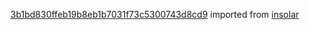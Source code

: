 [3b1bd830ffeb19b8eb1b7031f73c5300743d8cd9](https://github.com/insolar/insolar/commit/3b1bd830ffeb19b8eb1b7031f73c5300743d8cd9) imported from [insolar](https://github.com/insolar/insolar)
